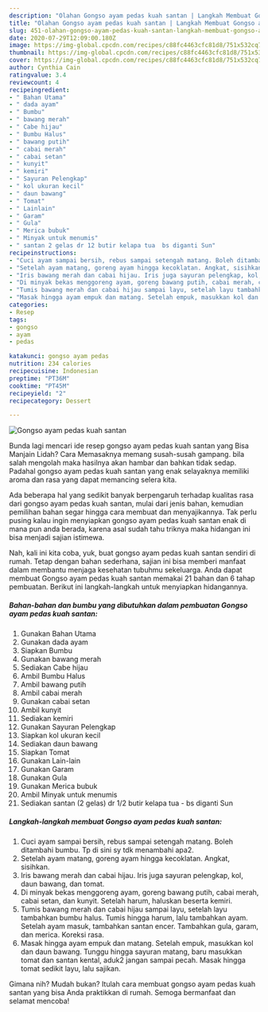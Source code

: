 ```yaml
---
description: "Olahan Gongso ayam pedas kuah santan | Langkah Membuat Gongso ayam pedas kuah santan Yang Sedap"
title: "Olahan Gongso ayam pedas kuah santan | Langkah Membuat Gongso ayam pedas kuah santan Yang Sedap"
slug: 451-olahan-gongso-ayam-pedas-kuah-santan-langkah-membuat-gongso-ayam-pedas-kuah-santan-yang-sedap
date: 2020-07-29T12:09:00.180Z
image: https://img-global.cpcdn.com/recipes/c88fc4463cfc81d8/751x532cq70/gongso-ayam-pedas-kuah-santan-foto-resep-utama.jpg
thumbnail: https://img-global.cpcdn.com/recipes/c88fc4463cfc81d8/751x532cq70/gongso-ayam-pedas-kuah-santan-foto-resep-utama.jpg
cover: https://img-global.cpcdn.com/recipes/c88fc4463cfc81d8/751x532cq70/gongso-ayam-pedas-kuah-santan-foto-resep-utama.jpg
author: Cynthia Cain
ratingvalue: 3.4
reviewcount: 4
recipeingredient:
- " Bahan Utama"
- " dada ayam"
- " Bumbu"
- " bawang merah"
- " Cabe hijau"
- " Bumbu Halus"
- " bawang putih"
- " cabai merah"
- " cabai setan"
- " kunyit"
- " kemiri"
- " Sayuran Pelengkap"
- " kol ukuran kecil"
- " daun bawang"
- " Tomat"
- " Lainlain"
- " Garam"
- " Gula"
- " Merica bubuk"
- " Minyak untuk menumis"
- " santan 2 gelas dr 12 butir kelapa tua  bs diganti Sun"
recipeinstructions:
- "Cuci ayam sampai bersih, rebus sampai setengah matang. Boleh ditambahi bumbu. Tp di sini sy tdk menambahi apa2."
- "Setelah ayam matang, goreng ayam hingga kecoklatan. Angkat, sisihkan."
- "Iris bawang merah dan cabai hijau. Iris juga sayuran pelengkap, kol, daun bawang, dan tomat."
- "Di minyak bekas menggoreng ayam, goreng bawang putih, cabai merah, cabai setan, dan kunyit. Setelah harum, haluskan beserta kemiri."
- "Tumis bawang merah dan cabai hijau sampai layu, setelah layu tambahkan bumbu halus. Tumis hingga harum, lalu tambahkan ayam. Setelah ayam masuk, tambahkan santan encer. Tambahkan gula, garam, dan merica. Koreksi rasa."
- "Masak hingga ayam empuk dan matang. Setelah empuk, masukkan kol dan daun bawang. Tunggu hingga sayuran matang, baru masukkan tomat dan santan kental, aduk2 jangan sampai pecah. Masak hingga tomat sedikit layu, lalu sajikan."
categories:
- Resep
tags:
- gongso
- ayam
- pedas

katakunci: gongso ayam pedas 
nutrition: 234 calories
recipecuisine: Indonesian
preptime: "PT36M"
cooktime: "PT45M"
recipeyield: "2"
recipecategory: Dessert

---
```



![Gongso ayam pedas kuah santan](https://img-global.cpcdn.com/recipes/c88fc4463cfc81d8/751x532cq70/gongso-ayam-pedas-kuah-santan-foto-resep-utama.jpg)

Bunda lagi mencari ide resep gongso ayam pedas kuah santan yang Bisa Manjain Lidah? Cara Memasaknya memang susah-susah gampang. bila salah mengolah maka hasilnya akan hambar dan bahkan tidak sedap. Padahal gongso ayam pedas kuah santan yang enak selayaknya memiliki aroma dan rasa yang dapat memancing selera kita.



Ada beberapa hal yang sedikit banyak berpengaruh terhadap kualitas rasa dari gongso ayam pedas kuah santan, mulai dari jenis bahan, kemudian pemilihan bahan segar hingga cara membuat dan menyajikannya. Tak perlu pusing kalau ingin menyiapkan gongso ayam pedas kuah santan enak di mana pun anda berada, karena asal sudah tahu triknya maka hidangan ini bisa menjadi sajian istimewa.


Nah, kali ini kita coba, yuk, buat gongso ayam pedas kuah santan sendiri di rumah. Tetap dengan bahan sederhana, sajian ini bisa memberi manfaat dalam membantu menjaga kesehatan tubuhmu sekeluarga. Anda dapat membuat Gongso ayam pedas kuah santan memakai 21 bahan dan 6 tahap pembuatan. Berikut ini langkah-langkah untuk menyiapkan hidangannya.

<!--inarticleads1-->

##### Bahan-bahan dan bumbu yang dibutuhkan dalam pembuatan Gongso ayam pedas kuah santan:

1. Gunakan  Bahan Utama
1. Gunakan  dada ayam
1. Siapkan  Bumbu
1. Gunakan  bawang merah
1. Sediakan  Cabe hijau
1. Ambil  Bumbu Halus
1. Ambil  bawang putih
1. Ambil  cabai merah
1. Gunakan  cabai setan
1. Ambil  kunyit
1. Sediakan  kemiri
1. Gunakan  Sayuran Pelengkap
1. Siapkan  kol ukuran kecil
1. Sediakan  daun bawang
1. Siapkan  Tomat
1. Gunakan  Lain-lain
1. Gunakan  Garam
1. Gunakan  Gula
1. Gunakan  Merica bubuk
1. Ambil  Minyak untuk menumis
1. Sediakan  santan (2 gelas) dr 1/2 butir kelapa tua - bs diganti Sun




<!--inarticleads2-->

##### Langkah-langkah membuat Gongso ayam pedas kuah santan:

1. Cuci ayam sampai bersih, rebus sampai setengah matang. Boleh ditambahi bumbu. Tp di sini sy tdk menambahi apa2.
1. Setelah ayam matang, goreng ayam hingga kecoklatan. Angkat, sisihkan.
1. Iris bawang merah dan cabai hijau. Iris juga sayuran pelengkap, kol, daun bawang, dan tomat.
1. Di minyak bekas menggoreng ayam, goreng bawang putih, cabai merah, cabai setan, dan kunyit. Setelah harum, haluskan beserta kemiri.
1. Tumis bawang merah dan cabai hijau sampai layu, setelah layu tambahkan bumbu halus. Tumis hingga harum, lalu tambahkan ayam. Setelah ayam masuk, tambahkan santan encer. Tambahkan gula, garam, dan merica. Koreksi rasa.
1. Masak hingga ayam empuk dan matang. Setelah empuk, masukkan kol dan daun bawang. Tunggu hingga sayuran matang, baru masukkan tomat dan santan kental, aduk2 jangan sampai pecah. Masak hingga tomat sedikit layu, lalu sajikan.




Gimana nih? Mudah bukan? Itulah cara membuat gongso ayam pedas kuah santan yang bisa Anda praktikkan di rumah. Semoga bermanfaat dan selamat mencoba!

